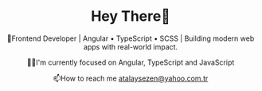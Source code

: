 <h1 align="center">Hey There👋</h1>
<p align="center">🔭Frontend Developer | Angular • TypeScript • SCSS | Building modern web apps with real-world impact.</p>
<p align="center">👩‍💻I'm currently focused on Angular, TypeScript and JavaScript</p>
<p align="center">📫How to reach me <a target="blank" href="mailto:atalaysezen@yahoo.com.tr">atalaysezen@yahoo.com.tr</a></p>
